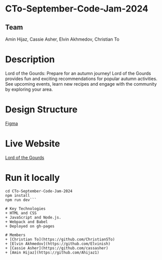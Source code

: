 # CTo-September-Code-Jam-2024

## Team
Amin Hijaz, Cassie Asher, Elvin Akhmedov, Christian To

# Description
Lord of the Gourds: Prepare for an autumn journey! Lord of the Gourds provides fun and exciting recommendations for popular autumn activities. See upcoming events, learn new recipes and engage with the community by exploring your area.

# Design Structure
[Figma](https://www.figma.com/design/EKtADmcqQ5oBP9f9lgOwDs/SeptemberCodeJam2024?node-id=0-1&node-type=canvas&t=df0nDbtSYhBFV00C-0)

# Live Website
[Lord of the Gourds](https://christiansto.github.io/CTo-September-Code-Jam-2024/)

# Run it locally
```git clone git@github.com:ChristianSTo/CTo-September-Code-Jam-2024.git
cd CTo-September-Code-Jam-2024
npm install
npm run dev```

# Key Technologies
+ HTML and CSS
+ JavaScript and Node.js.
+ Webpack and Babel
+ Deployed on gh-pages

# Members
+ [Christian To](https://github.com/ChristianSTo)
+ [Elvin Akhmedov](https://github.com/Elvinish)
+ [Cassie Asher](https://github.com/cassasher)
+ [Amin Hijaz](https://github.com/Ahijaz1)
